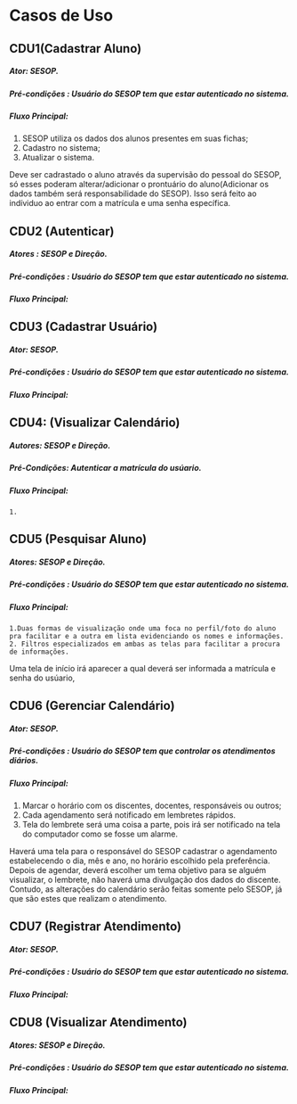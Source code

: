 # Casos de Uso


## CDU1(Cadastrar Aluno)

##### Ator: SESOP.

##### Pré-condições : Usuário do SESOP tem que estar autenticado no sistema.

##### Fluxo Principal: 


1)	SESOP utiliza os dados dos alunos presentes em suas fichas;
2)	Cadastro no sistema;
3)	Atualizar o sistema. 

Deve ser cadrastado o aluno através da supervisão do pessoal do SESOP, só esses poderam alterar/adicionar o prontuário do aluno(Adicionar os dados também será responsabilidade do SESOP).
Isso será feito ao indíviduo ao entrar com a matrícula e uma senha específica.



## CDU2 (Autenticar)

##### Atores : SESOP e Direção.

##### Pré-condições : Usuário do SESOP tem que estar autenticado no sistema.

##### Fluxo Principal: 


## CDU3 (Cadastrar Usuário)

##### Ator: SESOP. 

##### Pré-condições : Usuário do SESOP tem que estar autenticado no sistema.

##### Fluxo Principal: 


## CDU4: (Visualizar Calendário)

##### Autores: SESOP e Direção.

##### Pré-Condições: Autenticar a matrícula do usúario.

##### Fluxo Principal:

	1.

## CDU5 (Pesquisar Aluno)

##### Atores: SESOP e Direção.

##### Pré-condições : Usuário do SESOP tem que estar autenticado no sistema.

##### Fluxo Principal: 


	1.Duas formas de visualização onde uma foca no perfil/foto do aluno pra facilitar e a outra em lista evidenciando os nomes e informações.
	2. Filtros especializados em ambas as telas para facilitar a procura de informações.

Uma tela de início irá aparecer a qual deverá ser informada a matrícula e senha do usúario, 


## CDU6 (Gerenciar Calendário)

##### Ator: SESOP. 

##### Pré-condições : Usuário do SESOP tem que controlar os atendimentos diários.

##### Fluxo Principal: 


1) Marcar o horário com os discentes, docentes, responsáveis ou outros;
2) Cada agendamento será notificado em lembretes rápidos.
3) Tela do lembrete será uma coisa a parte, pois irá ser notificado na tela do computador como se fosse um alarme.

Haverá uma tela para o responsável do SESOP cadastrar o agendamento estabelecendo o dia, mês e ano, no horário escolhido pela preferência. Depois de agendar, deverá escolher um tema objetivo para se alguém visualizar, o lembrete, não haverá uma divulgação dos dados do discente.
Contudo, as alterações do calendário serão feitas somente pelo SESOP, já que são estes que realizam o atendimento.


## CDU7 (Registrar Atendimento)

##### Ator: SESOP. 

##### Pré-condições : Usuário do SESOP tem que estar autenticado no sistema.

##### Fluxo Principal: 


## CDU8 (Visualizar Atendimento)

##### Atores: SESOP e Direção. 

##### Pré-condições : Usuário do SESOP tem que estar autenticado no sistema.

##### Fluxo Principal: 




